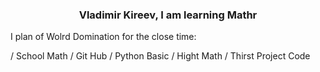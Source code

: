 
  

### <div align="center">Vladimir Kireev, I am learning Mathr</div>  
  

I plan of Wolrd Domination for the close time:

  / School Math
  / Git Hub
  / Python Basic
  / Hight Math
  / Thirst Project Code
